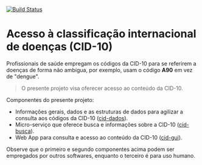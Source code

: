 [![Build Status](https://travis-ci.com/kyriosdata/cid10.svg?branch=master)](https://travis-ci.com/kyriosdata/cid10)

# Acesso à classificação internacional de doenças (CID-10)

Profissionais de saúde empregam os códigos da CID-10 para se referirem a doenças de forma não ambígua, por exemplo, usam o código **A90** em vez de "dengue". 

> O presente projeto visa oferecer acesso ao conteúdo da CID-10. 

Componentes do presente projeto:

- Informações gerais, dados e as estruturas de dados para agilizar a consulta aos códigos da CID-10 ([cid-dados](https://github.com/kyriosdata/cid10/tree/master/cid-dados)).
- Micro-serviço que oferece busca e informações sobre a CID-10 ([cid-busca](https://github.com/kyriosdata/cid10/tree/master/cid-busca)).
- Web App para consulta e acesso ao conteúdo da CID-10 ([cid-gui](https://github.com/kyriosdata/cid10/tree/master/cid-gui)).

Observe que o primeiro e segundo componentes acima podem ser empregados por outros softwares, enquanto o terceiro é para uso humano.

